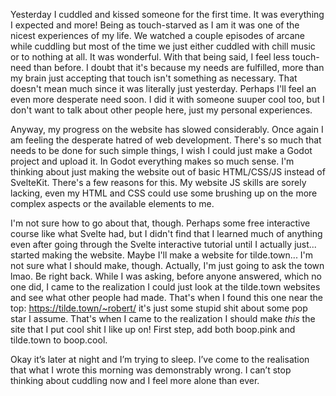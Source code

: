 
Yesterday I cuddled and kissed someone for the first time. It was everything I expected and more! Being as touch-starved as I am it was one of the nicest experiences of my life. We watched a couple episodes of arcane while cuddling but most of the time we just either cuddled with chill music or to nothing at all. It was wonderful. With that being said, I feel less touch-need than before. I doubt that it's because my needs are fulfilled, more than my brain just accepting that touch isn't something as necessary. That doesn't mean much since it was literally just yesterday. Perhaps I'll feel an even more desperate need soon. I did it with someone suuper cool too, but I don't want to talk about other people here, just my personal experiences.

Anyway, my progress on the website has slowed considerably. Once again I am feeling the desperate hatred of web development. There's so much that needs to be done for such simple things, I wish I could just make a Godot project and upload it. In Godot everything makes so much sense. I'm thinking about just making the website out of basic HTML/CSS/JS instead of SvelteKit. There's a few reasons for this. My website JS skills are sorely lacking, even my HTML and CSS could use some brushing up on the more complex aspects or the available elements to me.

I'm not sure how to go about that, though. Perhaps some free interactive course like what Svelte had, but I didn't find that I learned much of anything even after going through the Svelte interactive tutorial until I actually just... started making the website. Maybe I'll make a website for tilde.town... I'm not sure what I should make, though. Actually, I'm just going to ask the town lmao. Be right back. While I was asking, before anyone answered, which no one did, I came to the realization I could just look at the tilde.town websites and see what other people had made. That's when I found this one near the top: https://tilde.town/~robert/ it's just some stupid shit about some pop star I assume. That's when I came to the realization I should make *this* the site that I put cool shit I like up on! First step, add both boop.pink and tilde.town to boop.cool.

Okay it’s later at night and I’m trying to sleep. I’ve come to the realisation that what I wrote this morning was demonstrably wrong. I can’t stop thinking about cuddling now and I feel more alone than ever.
